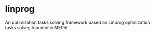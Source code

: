 # linprog
An optimization tasks solving framework based on Linprog optimization tasks solver, founded in MEPhI 
